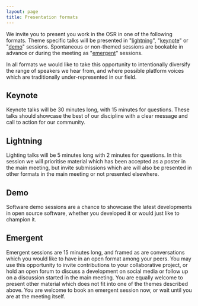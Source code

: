 ```yaml
---
layout: page
title: Presentation formats
---
```


We invite you to present you work in the OSR in one of the following formats. Theme specific talks will be presented in "[lightning](#lightning)", "[keynote](#keynote)" or "[demo](#demo)" sessions. Spontaneous or non-themed sessions are bookable in advance or during the meeting as "[emergent](#emergent)" sessions.

In all formats we would like to take this opportunity to intentionally diversify the range of speakers we hear from, and where possible platform voices which are traditionally under-represented in our field.

## Keynote

Keynote talks will be 30 minutes long, with 15 minutes for questions. These talks should showcase the best of our discipline with a clear message and call to action for our community.


## Lightning

Lighting talks will be 5 minutes long with 2 minutes for questions. In this session we will prioritise material which has been accepted as a poster in the main meeting, but invite submissions which are will also be presented in other formats in the main meeting or not presented elsewhere.

## Demo

Software demo sessions are a chance to showcase the latest developments in open source software, whether you developed it or would just like to champion it.

## Emergent

Emergent sessions are 15 minutes long, and framed as are conversations which you would like to have in an open format among your peers. You may use this opportunity to invite contributions to your collaborative project, or hold an open forum to discuss a development on social media or follow up on a discussion started in the main meeting. You are equally welcome to present other material which does not fit into one of the themes described above. You are welcome to book an emergent session now, or wait until you are at the meeting itself.
